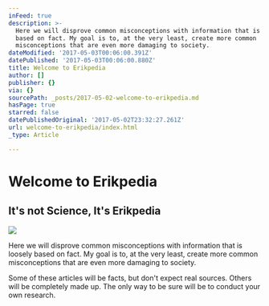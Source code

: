 ```yaml
---
inFeed: true
description: >-
  Here we will disprove common misconceptions with information that is loosely
  based on fact. My goal is to, at the very least, create more common
  misconceptions that are even more damaging to society.
dateModified: '2017-05-03T00:06:00.391Z'
datePublished: '2017-05-03T00:06:00.880Z'
title: Welcome to Erikpedia
author: []
publisher: {}
via: {}
sourcePath: _posts/2017-05-02-welcome-to-erikpedia.md
hasPage: true
starred: false
datePublishedOriginal: '2017-05-02T23:32:27.261Z'
url: welcome-to-erikpedia/index.html
_type: Article

---
```

# Welcome to Erikpedia

## It's not Science, It's Erikpedia
![](https://the-grid-user-content.s3-us-west-2.amazonaws.com/8be74430-e0f5-40df-a31b-41c1a5a602d4.png)

Here we will disprove common misconceptions with information that is loosely based on fact. My goal is to, at the very least, create more common misconceptions that are even more damaging to society.

Some of these articles will be facts, but don't expect real sources. Others will be completely made up. The only way to be sure will be to conduct your own research.